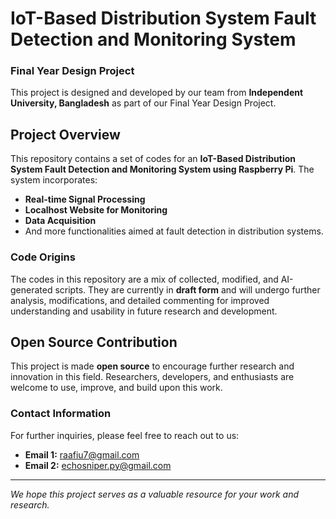 # IoT-Based Distribution System Fault Detection and Monitoring System  
### Final Year Design Project  

This project is designed and developed by our team from **Independent University, Bangladesh** as part of our Final Year Design Project.  

## Project Overview  
This repository contains a set of codes for an **IoT-Based Distribution System Fault Detection and Monitoring System using Raspberry Pi**. The system incorporates:  
- **Real-time Signal Processing**  
- **Localhost Website for Monitoring**  
- **Data Acquisition**  
- And more functionalities aimed at fault detection in distribution systems.  

### Code Origins  
The codes in this repository are a mix of collected, modified, and AI-generated scripts. They are currently in **draft form** and will undergo further analysis, modifications, and detailed commenting for improved understanding and usability in future research and development.  

## Open Source Contribution  
This project is made **open source** to encourage further research and innovation in this field. Researchers, developers, and enthusiasts are welcome to use, improve, and build upon this work.  

### Contact Information  
For further inquiries, please feel free to reach out to us:  
- **Email 1:** [raafiu7@gmail.com](mailto:raafiu7@gmail.com)  
- **Email 2:** [echosniper.py@gmail.com](mailto:echosniper.py@gmail.com)  

---
*We hope this project serves as a valuable resource for your work and research.*  
